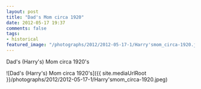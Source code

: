 ```yaml
---
layout: post
title: "Dad's Mom circa 1920"
date: 2012-05-17 19:37
comments: false
tags:
- historical
featured_image: "/photographs/2012/2012-05-17-1/Harry'smom_circa-1920.jpeg"
---
```

Dad's (Harry's) Mom circa 1920's

![Dad's (Harry's) Mom circa 1920's]({{ site.mediaUrlRoot }}/photographs/2012/2012-05-17-1/Harry'smom_circa-1920.jpeg)

